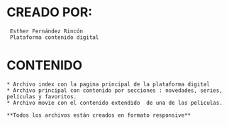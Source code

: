 # CREADO POR: 
     Esther Fernández Rincón
     Plataforma contenido digital 

# CONTENIDO
    * Archivo index con la pagina principal de la plataforma digital
    * Archivo principal con contenido por secciones : novedades, series, películas y favoritos.
    * Archivo movie con el contenido extendido  de una de las peliculas.

    **Todos los archivos están creados en formato responsive**



